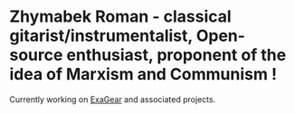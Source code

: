 # Zhymabek Roman - classical gitarist/instrumentalist, Open-source enthusiast, proponent of the idea of Marxism and Communism !

Currently working on [ExaGear](https://4pda.ru/forum/index.php?showtopic=992239) and associated projects.

